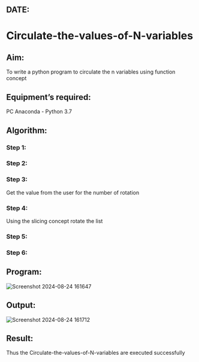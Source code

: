 ## DATE:
# Circulate-the-values-of-N-variables
## Aim:
To write a python program to circulate the n variables using function concept
## Equipment’s required:
PC
Anaconda - Python 3.7
## Algorithm: 
### Step 1: 
### Step 2: 
### Step 3: 
Get the value from the user for the number of rotation
### Step 4: 
Using the slicing concept rotate the list

### Step 5: 
### Step 6: 
## Program:
![Screenshot 2024-08-24 161647](https://github.com/user-attachments/assets/52c612dd-b359-455b-995b-cd73af354bf8)


## Output:
![Screenshot 2024-08-24 161712](https://github.com/user-attachments/assets/10ced6a3-5db6-4427-b5ed-ad218e1a95d6)


## Result:
Thus the Circulate-the-values-of-N-variables are executed successfully
